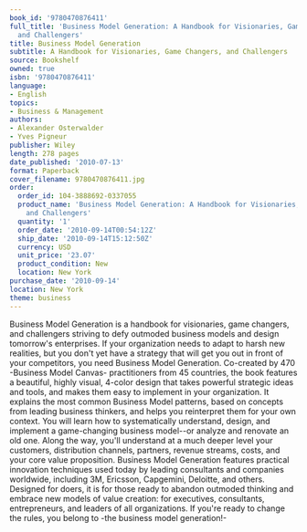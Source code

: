 ```yaml
---
book_id: '9780470876411'
full_title: 'Business Model Generation: A Handbook for Visionaries, Game Changers,
  and Challengers'
title: Business Model Generation
subtitle: A Handbook for Visionaries, Game Changers, and Challengers
source: Bookshelf
owned: true
isbn: '9780470876411'
language:
- English
topics:
- Business & Management
authors:
- Alexander Osterwalder
- Yves Pigneur
publisher: Wiley
length: 278 pages
date_published: '2010-07-13'
format: Paperback
cover_filename: 9780470876411.jpg
order:
  order_id: 104-3888692-0337055
  product_name: 'Business Model Generation: A Handbook for Visionaries, Game Changers,
    and Challengers'
  quantity: '1'
  order_date: '2010-09-14T00:54:12Z'
  ship_date: '2010-09-14T15:12:50Z'
  currency: USD
  unit_price: '23.07'
  product_condition: New
  location: New York
purchase_date: '2010-09-14'
location: New York
theme: business
---
```

Business Model Generation is a handbook for visionaries, game changers, and challengers striving to defy outmoded business models and design tomorrow's enterprises. If your organization needs to adapt to harsh new realities, but you don't yet have a strategy that will get you out in front of your competitors, you need Business Model Generation. Co-created by 470 -Business Model Canvas- practitioners from 45 countries, the book features a beautiful, highly visual, 4-color design that takes powerful strategic ideas and tools, and makes them easy to implement in your organization. It explains the most common Business Model patterns, based on concepts from leading business thinkers, and helps you reinterpret them for your own context. You will learn how to systematically understand, design, and implement a game-changing business model--or analyze and renovate an old one. Along the way, you'll understand at a much deeper level your customers, distribution channels, partners, revenue streams, costs, and your core value proposition.
Business Model Generation features practical innovation techniques used today by leading consultants and companies worldwide, including 3M, Ericsson, Capgemini, Deloitte, and others. Designed for doers, it is for those ready to abandon outmoded thinking and embrace new models of value creation: for executives, consultants, entrepreneurs, and leaders of all organizations. If you're ready to change the rules, you belong to -the business model generation!-
